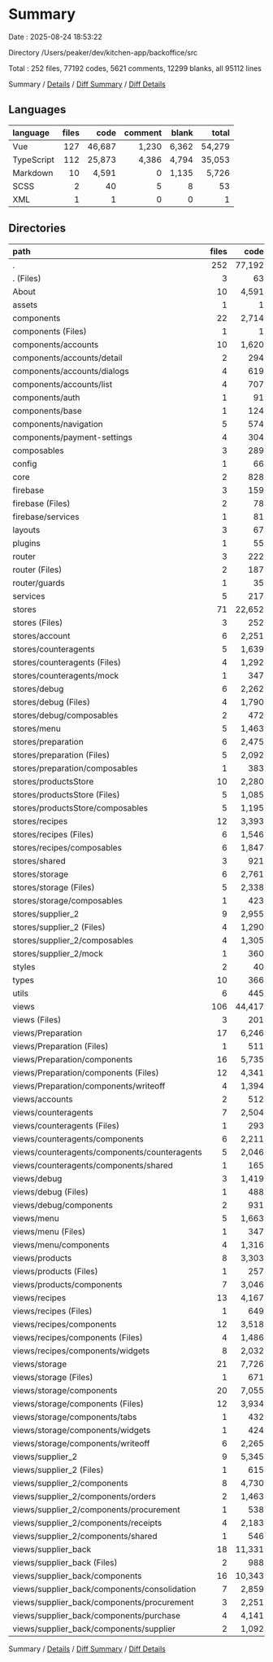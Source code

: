 # Summary

Date : 2025-08-24 18:53:22

Directory /Users/peaker/dev/kitchen-app/backoffice/src

Total : 252 files, 77192 codes, 5621 comments, 12299 blanks, all 95112 lines

Summary / [Details](details.md) / [Diff Summary](diff.md) / [Diff Details](diff-details.md)

## Languages

| language   | files |   code | comment | blank |  total |
| :--------- | ----: | -----: | ------: | ----: | -----: |
| Vue        |   127 | 46,687 |   1,230 | 6,362 | 54,279 |
| TypeScript |   112 | 25,873 |   4,386 | 4,794 | 35,053 |
| Markdown   |    10 |  4,591 |       0 | 1,135 |  5,726 |
| SCSS       |     2 |     40 |       5 |     8 |     53 |
| XML        |     1 |      1 |       0 |     0 |      1 |

## Directories

| path                                         | files |   code | comment |  blank |  total |
| :------------------------------------------- | ----: | -----: | ------: | -----: | -----: |
| .                                            |   252 | 77,192 |   5,621 | 12,299 | 95,112 |
| . (Files)                                    |     3 |     63 |      15 |     23 |    101 |
| About                                        |    10 |  4,591 |       0 |  1,135 |  5,726 |
| assets                                       |     1 |      1 |       0 |      0 |      1 |
| components                                   |    22 |  2,714 |      72 |    371 |  3,157 |
| components (Files)                           |     1 |      1 |       0 |      1 |      2 |
| components/accounts                          |    10 |  1,620 |      18 |    212 |  1,850 |
| components/accounts/detail                   |     2 |    294 |       0 |     41 |    335 |
| components/accounts/dialogs                  |     4 |    619 |       6 |     68 |    693 |
| components/accounts/list                     |     4 |    707 |      12 |    103 |    822 |
| components/auth                              |     1 |     91 |       0 |     16 |    107 |
| components/base                              |     1 |    124 |       0 |     14 |    138 |
| components/navigation                        |     5 |    574 |      54 |     85 |    713 |
| components/payment-settings                  |     4 |    304 |       0 |     43 |    347 |
| composables                                  |     3 |    289 |      92 |     64 |    445 |
| config                                       |     1 |     66 |       4 |      8 |     78 |
| core                                         |     2 |    828 |     149 |    188 |  1,165 |
| firebase                                     |     3 |    159 |       3 |     25 |    187 |
| firebase (Files)                             |     2 |     78 |       2 |     15 |     95 |
| firebase/services                            |     1 |     81 |       1 |     10 |     92 |
| layouts                                      |     3 |     67 |       3 |     14 |     84 |
| plugins                                      |     1 |     55 |       4 |      2 |     61 |
| router                                       |     3 |    222 |      14 |     17 |    253 |
| router (Files)                               |     2 |    187 |      13 |     11 |    211 |
| router/guards                                |     1 |     35 |       1 |      6 |     42 |
| services                                     |     5 |    217 |       6 |     50 |    273 |
| stores                                       |    71 | 22,652 |   3,380 |  4,103 | 30,135 |
| stores (Files)                               |     3 |    252 |       8 |     44 |    304 |
| stores/account                               |     6 |  2,251 |      99 |    311 |  2,661 |
| stores/counteragents                         |     5 |  1,639 |     273 |    346 |  2,258 |
| stores/counteragents (Files)                 |     4 |  1,292 |     199 |    313 |  1,804 |
| stores/counteragents/mock                    |     1 |    347 |      74 |     33 |    454 |
| stores/debug                                 |     6 |  2,262 |     394 |    379 |  3,035 |
| stores/debug (Files)                         |     4 |  1,790 |     219 |    284 |  2,293 |
| stores/debug/composables                     |     2 |    472 |     175 |     95 |    742 |
| stores/menu                                  |     5 |  1,463 |     163 |    182 |  1,808 |
| stores/preparation                           |     6 |  2,475 |     249 |    407 |  3,131 |
| stores/preparation (Files)                   |     5 |  2,092 |     167 |    344 |  2,603 |
| stores/preparation/composables               |     1 |    383 |      82 |     63 |    528 |
| stores/productsStore                         |    10 |  2,280 |     300 |    427 |  3,007 |
| stores/productsStore (Files)                 |     5 |  1,085 |     165 |    194 |  1,444 |
| stores/productsStore/composables             |     5 |  1,195 |     135 |    233 |  1,563 |
| stores/recipes                               |    12 |  3,393 |     721 |    720 |  4,834 |
| stores/recipes (Files)                       |     6 |  1,546 |     231 |    274 |  2,051 |
| stores/recipes/composables                   |     6 |  1,847 |     490 |    446 |  2,783 |
| stores/shared                                |     3 |    921 |     159 |    238 |  1,318 |
| stores/storage                               |     6 |  2,761 |     271 |    434 |  3,466 |
| stores/storage (Files)                       |     5 |  2,338 |     187 |    363 |  2,888 |
| stores/storage/composables                   |     1 |    423 |      84 |     71 |    578 |
| stores/supplier_2                            |     9 |  2,955 |     743 |    615 |  4,313 |
| stores/supplier_2 (Files)                    |     4 |  1,290 |     219 |    260 |  1,769 |
| stores/supplier_2/composables                |     4 |  1,305 |     492 |    272 |  2,069 |
| stores/supplier_2/mock                       |     1 |    360 |      32 |     83 |    475 |
| styles                                       |     2 |     40 |       5 |      8 |     53 |
| types                                        |    10 |    366 |      67 |     60 |    493 |
| utils                                        |     6 |    445 |     177 |    111 |    733 |
| views                                        |   106 | 44,417 |   1,630 |  6,120 | 52,167 |
| views (Files)                                |     3 |    201 |       5 |     38 |    244 |
| views/Preparation                            |    17 |  6,246 |     316 |    852 |  7,414 |
| views/Preparation (Files)                    |     1 |    511 |      16 |     80 |    607 |
| views/Preparation/components                 |    16 |  5,735 |     300 |    772 |  6,807 |
| views/Preparation/components (Files)         |    12 |  4,341 |     260 |    562 |  5,163 |
| views/Preparation/components/writeoff        |     4 |  1,394 |      40 |    210 |  1,644 |
| views/accounts                               |     2 |    512 |       7 |     78 |    597 |
| views/counteragents                          |     7 |  2,504 |      73 |    333 |  2,910 |
| views/counteragents (Files)                  |     1 |    293 |      13 |     48 |    354 |
| views/counteragents/components               |     6 |  2,211 |      60 |    285 |  2,556 |
| views/counteragents/components/counteragents |     5 |  2,046 |      54 |    259 |  2,359 |
| views/counteragents/components/shared        |     1 |    165 |       6 |     26 |    197 |
| views/debug                                  |     3 |  1,419 |      50 |    233 |  1,702 |
| views/debug (Files)                          |     1 |    488 |      27 |     62 |    577 |
| views/debug/components                       |     2 |    931 |      23 |    171 |  1,125 |
| views/menu                                   |     5 |  1,663 |      31 |    214 |  1,908 |
| views/menu (Files)                           |     1 |    347 |       7 |     48 |    402 |
| views/menu/components                        |     4 |  1,316 |      24 |    166 |  1,506 |
| views/products                               |     8 |  3,303 |      94 |    458 |  3,855 |
| views/products (Files)                       |     1 |    257 |       9 |     41 |    307 |
| views/products/components                    |     7 |  3,046 |      85 |    417 |  3,548 |
| views/recipes                                |    13 |  4,167 |      90 |    596 |  4,853 |
| views/recipes (Files)                        |     1 |    649 |      17 |     90 |    756 |
| views/recipes/components                     |    12 |  3,518 |      73 |    506 |  4,097 |
| views/recipes/components (Files)             |     4 |  1,486 |      33 |    228 |  1,747 |
| views/recipes/components/widgets             |     8 |  2,032 |      40 |    278 |  2,350 |
| views/storage                                |    21 |  7,726 |     377 |  1,090 |  9,193 |
| views/storage (Files)                        |     1 |    671 |      14 |     80 |    765 |
| views/storage/components                     |    20 |  7,055 |     363 |  1,010 |  8,428 |
| views/storage/components (Files)             |    12 |  3,934 |     266 |    550 |  4,750 |
| views/storage/components/tabs                |     1 |    432 |      13 |     52 |    497 |
| views/storage/components/widgets             |     1 |    424 |      22 |     43 |    489 |
| views/storage/components/writeoff            |     6 |  2,265 |      62 |    365 |  2,692 |
| views/supplier_2                             |     9 |  5,345 |     146 |    831 |  6,322 |
| views/supplier_2 (Files)                     |     1 |    615 |      14 |     79 |    708 |
| views/supplier_2/components                  |     8 |  4,730 |     132 |    752 |  5,614 |
| views/supplier_2/components/orders           |     2 |  1,463 |      40 |    215 |  1,718 |
| views/supplier_2/components/procurement      |     1 |    538 |      21 |     87 |    646 |
| views/supplier_2/components/receipts         |     4 |  2,183 |      62 |    373 |  2,618 |
| views/supplier_2/components/shared           |     1 |    546 |       9 |     77 |    632 |
| views/supplier_back                          |    18 | 11,331 |     441 |  1,397 | 13,169 |
| views/supplier_back (Files)                  |     2 |    988 |     137 |    141 |  1,266 |
| views/supplier_back/components               |    16 | 10,343 |     304 |  1,256 | 11,903 |
| views/supplier_back/components/consolidation |     7 |  2,859 |     168 |    367 |  3,394 |
| views/supplier_back/components/procurement   |     3 |  2,251 |      40 |    286 |  2,577 |
| views/supplier_back/components/purchase      |     4 |  4,141 |      74 |    476 |  4,691 |
| views/supplier_back/components/supplier      |     2 |  1,092 |      22 |    127 |  1,241 |

Summary / [Details](details.md) / [Diff Summary](diff.md) / [Diff Details](diff-details.md)

